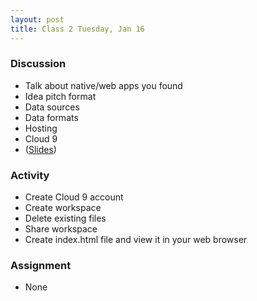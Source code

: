 ```yaml
---
layout: post
title: Class 2 Tuesday, Jan 16
---
```


### Discussion

* Talk about native/web apps you found
* Idea pitch format
* Data sources
* Data formats
* Hosting
* Cloud 9
* ([Slides](/presentations/class2))

### Activity

* Create Cloud 9 account
* Create workspace
* Delete existing files
* Share workspace
* Create index.html file and view it in your web browser

### Assignment

* None
